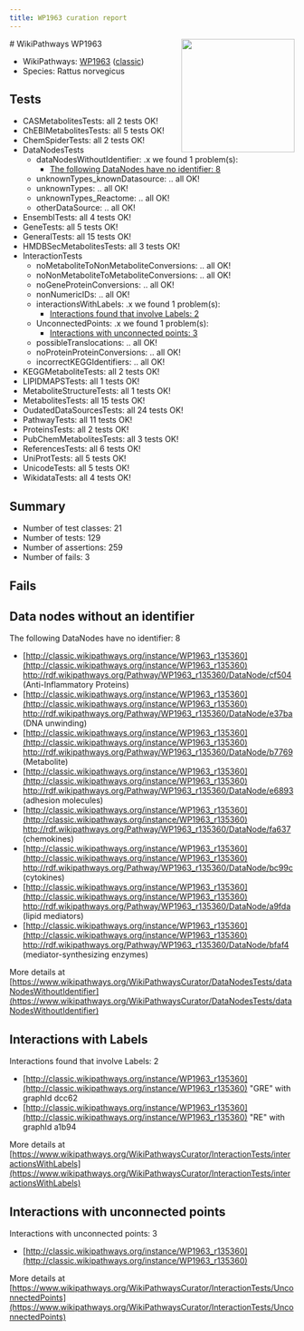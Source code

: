 ```yaml
---
title: WP1963 curation report
---
```


<img style="float: right; width: 200px" src="https://upload.wikimedia.org/wikipedia/commons/thumb/8/83/Wplogo_with_text_500.png/640px-Wplogo_with_text_500.png" />
# WikiPathways WP1963

* WikiPathways: [WP1963](https://wikipathways.org/pathways/WP1963) ([classic](https://classic.wikipathways.org/instance/WP1963))
* Species: Rattus norvegicus
## Tests
* CASMetabolitesTests: all 2 tests OK!
* ChEBIMetabolitesTests: all 5 tests OK!
* ChemSpiderTests: all 2 tests OK!
* DataNodesTests
    * dataNodesWithoutIdentifier: .x we found 1 problem(s):
        * [The following DataNodes have no identifier: 8](#d2d32fa7)
    * unknownTypes_knownDatasource: .. all OK!
    * unknownTypes: .. all OK!
    * unknownTypes_Reactome: .. all OK!
    * otherDataSource: .. all OK!
* EnsemblTests: all 4 tests OK!
* GeneTests: all 5 tests OK!
* GeneralTests: all 15 tests OK!
* HMDBSecMetabolitesTests: all 3 tests OK!
* InteractionTests
    * noMetaboliteToNonMetaboliteConversions: .. all OK!
    * noNonMetaboliteToMetaboliteConversions: .. all OK!
    * noGeneProteinConversions: .. all OK!
    * nonNumericIDs: .. all OK!
    * interactionsWithLabels: .x we found 1 problem(s):
        * [Interactions found that involve Labels: 2](#630d2679)
    * UnconnectedPoints: .x we found 1 problem(s):
        * [Interactions with unconnected points: 3](#35a61adb)
    * possibleTranslocations: .. all OK!
    * noProteinProteinConversions: .. all OK!
    * incorrectKEGGIdentifiers: .. all OK!
* KEGGMetaboliteTests: all 2 tests OK!
* LIPIDMAPSTests: all 1 tests OK!
* MetaboliteStructureTests: all 1 tests OK!
* MetabolitesTests: all 15 tests OK!
* OudatedDataSourcesTests: all 24 tests OK!
* PathwayTests: all 11 tests OK!
* ProteinsTests: all 2 tests OK!
* PubChemMetabolitesTests: all 3 tests OK!
* ReferencesTests: all 6 tests OK!
* UniProtTests: all 5 tests OK!
* UnicodeTests: all 5 tests OK!
* WikidataTests: all 4 tests OK!


## Summary

* Number of test classes: 21
* Number of tests: 129
* Number of assertions: 259
* Number of fails: 3

## Fails

<a name="d2d32fa7" />

## Data nodes without an identifier

The following DataNodes have no identifier: 8

* [http://classic.wikipathways.org/instance/WP1963_r135360](http://classic.wikipathways.org/instance/WP1963_r135360) http://rdf.wikipathways.org/Pathway/WP1963_r135360/DataNode/cf504 (Anti-Inflammatory Proteins)
* [http://classic.wikipathways.org/instance/WP1963_r135360](http://classic.wikipathways.org/instance/WP1963_r135360) http://rdf.wikipathways.org/Pathway/WP1963_r135360/DataNode/e37ba (DNA unwinding)
* [http://classic.wikipathways.org/instance/WP1963_r135360](http://classic.wikipathways.org/instance/WP1963_r135360) http://rdf.wikipathways.org/Pathway/WP1963_r135360/DataNode/b7769 (Metabolite)
* [http://classic.wikipathways.org/instance/WP1963_r135360](http://classic.wikipathways.org/instance/WP1963_r135360) http://rdf.wikipathways.org/Pathway/WP1963_r135360/DataNode/e6893 (adhesion molecules)
* [http://classic.wikipathways.org/instance/WP1963_r135360](http://classic.wikipathways.org/instance/WP1963_r135360) http://rdf.wikipathways.org/Pathway/WP1963_r135360/DataNode/fa637 (chemokines)
* [http://classic.wikipathways.org/instance/WP1963_r135360](http://classic.wikipathways.org/instance/WP1963_r135360) http://rdf.wikipathways.org/Pathway/WP1963_r135360/DataNode/bc99c (cytokines)
* [http://classic.wikipathways.org/instance/WP1963_r135360](http://classic.wikipathways.org/instance/WP1963_r135360) http://rdf.wikipathways.org/Pathway/WP1963_r135360/DataNode/a9fda (lipid mediators)
* [http://classic.wikipathways.org/instance/WP1963_r135360](http://classic.wikipathways.org/instance/WP1963_r135360) http://rdf.wikipathways.org/Pathway/WP1963_r135360/DataNode/bfaf4 (mediator-synthesizing enzymes)


More details at [https://www.wikipathways.org/WikiPathwaysCurator/DataNodesTests/dataNodesWithoutIdentifier](https://www.wikipathways.org/WikiPathwaysCurator/DataNodesTests/dataNodesWithoutIdentifier)

<a name="630d2679" />

## Interactions with Labels

Interactions found that involve Labels: 2

* [http://classic.wikipathways.org/instance/WP1963_r135360](http://classic.wikipathways.org/instance/WP1963_r135360) "GRE" with graphId dcc62
* [http://classic.wikipathways.org/instance/WP1963_r135360](http://classic.wikipathways.org/instance/WP1963_r135360) "RE" with graphId a1b94


More details at [https://www.wikipathways.org/WikiPathwaysCurator/InteractionTests/interactionsWithLabels](https://www.wikipathways.org/WikiPathwaysCurator/InteractionTests/interactionsWithLabels)

<a name="35a61adb" />

## Interactions with unconnected points

Interactions with unconnected points: 3

* [http://classic.wikipathways.org/instance/WP1963_r135360](http://classic.wikipathways.org/instance/WP1963_r135360)


More details at [https://www.wikipathways.org/WikiPathwaysCurator/InteractionTests/UnconnectedPoints](https://www.wikipathways.org/WikiPathwaysCurator/InteractionTests/UnconnectedPoints)

